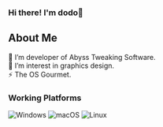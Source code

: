 ### Hi there! I'm dodo👋

<h2>About Me</h2>
🔭 I’m developer of Abyss Tweaking Software.
<br>
🌱 I’m interest in graphics design.
<br>
⚡ The OS Gourmet.
<br>

<h3>Working Platforms</h3>

![Windows](https://img.shields.io/badge/-Windows---9cf?style=social&logo=windows&logoColor=black)
![macOS](https://img.shields.io/badge/mac%20os--9cf?style=social&logo=Apple&logoColor=black)
![Linux](https://shields.io/badge/Linux--9cf?logo=Linux&style=social)
